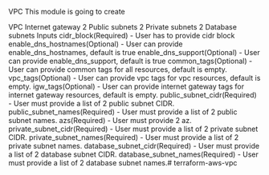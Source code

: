 VPC
This module is going to create

VPC
Internet gateway
2 Public subnets
2 Private subnets
2 Database subnets
Inputs
cidr_block(Required) - User has to provide cidr block
enable_dns_hostnames(Optional) - User can provide enable_dns_hostnames, default is true
enable_dns_support(Optional) - User can provide enable_dns_support, default is true
common_tags(Optional) - User can provide common tags for all resources, default is empty.
vpc_tags(Optional) - User can provide vpc tags for vpc resources, default is empty.
igw_tags(Optional) - User can provide internet gateway tags for internet gateway resources, default is empty.
public_subnet_cidr(Required) - User must provide a list of 2 public subnet CIDR.
public_subnet_names(Required) - User must provide a list of 2 public subnet names.
azs(Required) - User must provide 2 az.
private_subnet_cidr(Required) - User must provide a list of 2 private subnet CIDR.
private_subnet_names(Required) - User must provide a list of 2 private subnet names.
database_subnet_cidr(Required) - User must provide a list of 2 database subnet CIDR.
database_subnet_names(Required) - User must provide a list of 2 database subnet names.# terraform-aws-vpc